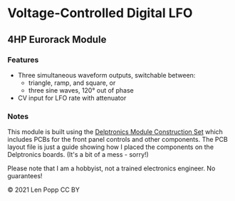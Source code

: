 # Voltage-Controlled Digital LFO

## 4HP Eurorack Module

### Features
- Three simultaneous waveform outputs, switchable between:
    - triangle, ramp, and square, or
	- three sine waves, 120° out of phase
- CV input for LFO rate with attenuator

### Notes

This module is built using the [Delptronics Module Construction Set](https://delptronics.com/module-construction-set.php) which includes PCBs for the front panel controls and other components. The PCB layout file is just a guide showing how I placed the components on the Delptronics boards. (It's a bit of a mess - sorry!)

Please note that I am a hobbyist, not a trained electronics engineer. No guarantees!

© 2021 Len Popp CC BY